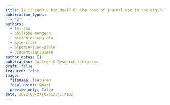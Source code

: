 ```yaml
---
title: Is it such a big deal? On the cost of journal use in the digital era
publication_types:
  - "2"
authors:
  - fei-shu
  - philippe-mongeon
  - stefanie-haustein
  - kyle-siler
  - alperin-juan-pablo
  - vincent-lariviere
author_notes: []
publication: College & Research Libraries
draft: false
featured: false
image:
  filename: featured
  focal_point: Smart
  preview_only: false
date: 2022-06-27T02:12:41.413Z
---
```

